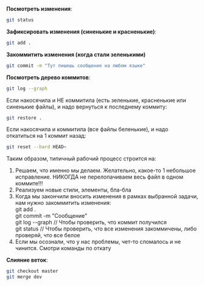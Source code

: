 **Посмотреть изменения**:  
```bash
git status
```

**Зафиксировать изменения (синенькие и красненькие)**:
```bash
git add .
```

**Закоммитить изменения (когда стали зеленькими)**
```bash
git commit -m "Тут пишешь сообщение на любом языке"
```

**Посмотреть дерево коммитов**:
```bash
git log --graph
```

Если накосячила и НЕ коммитила (есть зеленькие, красненькие или синенькие файлы), и надо
вернуться к последнему коммиту:
```bash
git restore .
```

Если накосячила и коммитила (все файлы беленькие), и надо откатиться на 1 коммит назад:
```bash
git reset --hard HEAD~
```

Таким образом, типичный рабочий процесс строится на:
1. Решаем, что именно мы делаем. Желательно, какое-то 1 небольшое исправление.
   НИКОГДА не перелопачиваем весь файл в одном коммите!!!
2. Реализуем новые стили, элементы, бла-бла
3. Когда мы закончили вносить изменения в рамках выбранной задачи, нам нужно закоммитить
   изменения:  
   git add .   
   git commit -m "Сообщение"  
   git log --graph // Чтобы проверить, что коммит получился   
   git status // Чтобы проверить, что все изменения закоммичены, либо проверяй, что все белое  
4. Если мы осознали, что у нас проблемы, чет-то сломалось и не чинится. Смотри команды по откату

**Слияние веток**:
```bash
git checkout master
git merge dev
```